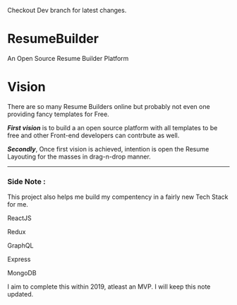 Checkout Dev branch for latest changes.

# ResumeBuilder
An Open Source Resume Builder Platform

# Vision
There are so many Resume Builders online but probably not even one providing fancy templates for Free.

***First vision*** is to build a an open source platform with all templates to be free and other Front-end developers can contrbute as well.

***Secondly***, Once first vision is achieved, intention is open the Resume Layouting for the masses in drag-n-drop manner.

--------------------------
### Side Note :
This project also helps me build my compentency in a fairly new Tech Stack for me.

ReactJS

Redux

GraphQL

Express

MongoDB

I aim to complete this within 2019, atleast an MVP. I will keep this note updated.
